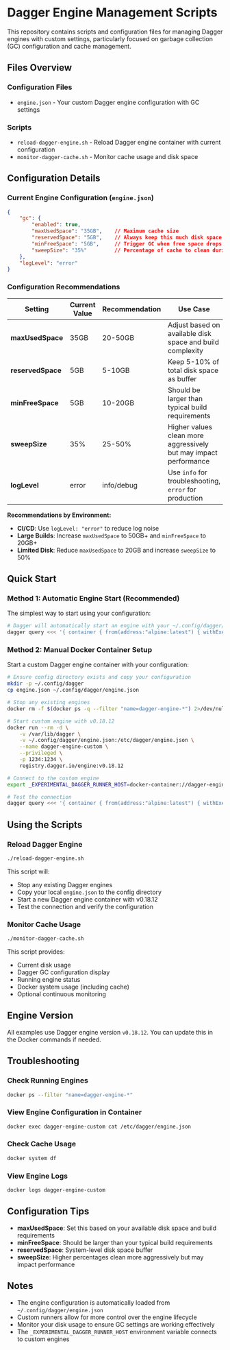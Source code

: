 # Dagger Engine Management Scripts

This repository contains scripts and configuration files for managing Dagger engines with custom settings, particularly focused on garbage collection (GC) configuration and cache management.

## Files Overview

### Configuration Files
- `engine.json` - Your custom Dagger engine configuration with GC settings

### Scripts
- `reload-dagger-engine.sh` - Reload Dagger engine container with current configuration
- `monitor-dagger-cache.sh` - Monitor cache usage and disk space

## Configuration Details

### Current Engine Configuration (`engine.json`)
```json
{
    "gc": {
        "enabled": true,
        "maxUsedSpace": "35GB",    // Maximum cache size
        "reservedSpace": "5GB",    // Always keep this much disk space free
        "minFreeSpace": "5GB",     // Trigger GC when free space drops below this
        "sweepSize": "35%"         // Percentage of cache to clean during GC
    },
    "logLevel": "error"
}
```

### Configuration Recommendations

| Setting | Current Value | Recommendation | Use Case |
|---------|---------------|----------------|----------|
| **maxUsedSpace** | 35GB | 20-50GB | Adjust based on available disk space and build complexity |
| **reservedSpace** | 5GB | 5-10GB | Keep 5-10% of total disk space as buffer |
| **minFreeSpace** | 5GB | 10-20GB | Should be larger than typical build requirements |
| **sweepSize** | 35% | 25-50% | Higher values clean more aggressively but may impact performance |
| **logLevel** | error | info/debug | Use `info` for troubleshooting, `error` for production |

**Recommendations by Environment:**
- **CI/CD**: Use `logLevel: "error"` to reduce log noise
- **Large Builds**: Increase `maxUsedSpace` to 50GB+ and `minFreeSpace` to 20GB+
- **Limited Disk**: Reduce `maxUsedSpace` to 20GB and increase `sweepSize` to 50%



## Quick Start

### Method 1: Automatic Engine Start (Recommended)
The simplest way to start using your configuration:

```bash
# Dagger will automatically start an engine with your ~/.config/dagger/engine.json
dagger query <<< '{ container { from(address:"alpine:latest") { withExec(args:["echo", "Hello!"]) { stdout } } } }'
```

### Method 2: Manual Docker Container Setup
Start a custom Dagger engine container with your configuration:

```bash
# Ensure config directory exists and copy your configuration
mkdir -p ~/.config/dagger
cp engine.json ~/.config/dagger/engine.json

# Stop any existing engines
docker rm -f $(docker ps -q --filter "name=dagger-engine-*") 2>/dev/null || true

# Start custom engine with v0.18.12
docker run --rm -d \
    -v /var/lib/dagger \
    -v ~/.config/dagger/engine.json:/etc/dagger/engine.json \
    --name dagger-engine-custom \
    --privileged \
    -p 1234:1234 \
    registry.dagger.io/engine:v0.18.12

# Connect to the custom engine
export _EXPERIMENTAL_DAGGER_RUNNER_HOST=docker-container://dagger-engine-custom

# Test the connection
dagger query <<< '{ container { from(address:"alpine:latest") { withExec(args:["echo", "Custom engine working!"]) { stdout } } } }'
```

## Using the Scripts

### Reload Dagger Engine
```bash
./reload-dagger-engine.sh
```
This script will:
- Stop any existing Dagger engines
- Copy your local `engine.json` to the config directory
- Start a new Dagger engine container with v0.18.12
- Test the connection and verify the configuration

### Monitor Cache Usage
```bash
./monitor-dagger-cache.sh
```
This script provides:
- Current disk usage
- Dagger GC configuration display
- Running engine status
- Docker system usage (including cache)
- Optional continuous monitoring

## Engine Version

All examples use Dagger engine version `v0.18.12`. You can update this in the Docker commands if needed.

## Troubleshooting

### Check Running Engines
```bash
docker ps --filter "name=dagger-engine-*"
```

### View Engine Configuration in Container
```bash
docker exec dagger-engine-custom cat /etc/dagger/engine.json
```

### Check Cache Usage
```bash
docker system df
```

### View Engine Logs
```bash
docker logs dagger-engine-custom
```

## Configuration Tips

- **maxUsedSpace**: Set this based on your available disk space and build requirements
- **minFreeSpace**: Should be larger than your typical build requirements
- **reservedSpace**: System-level disk space buffer
- **sweepSize**: Higher percentages clean more aggressively but may impact performance

## Notes

- The engine configuration is automatically loaded from `~/.config/dagger/engine.json`
- Custom runners allow for more control over the engine lifecycle
- Monitor your disk usage to ensure GC settings are working effectively
- The `_EXPERIMENTAL_DAGGER_RUNNER_HOST` environment variable connects to custom engines